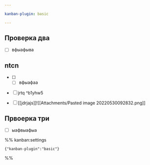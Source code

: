 ```yaml
---

kanban-plugin: basic

---
```


## Проверка два

- [ ] вфыафыва


## ntcn

- [ ] - [ ] вфыафаа
- [ ] jrtq ^b1yhw5
- [ ] [[jdrjajs]]![[Attachments/Pasted image 20220530092832.png]]


## Првоерка три

- [ ] ыафвыафыа




%% kanban:settings
```
{"kanban-plugin":"basic"}
```
%%